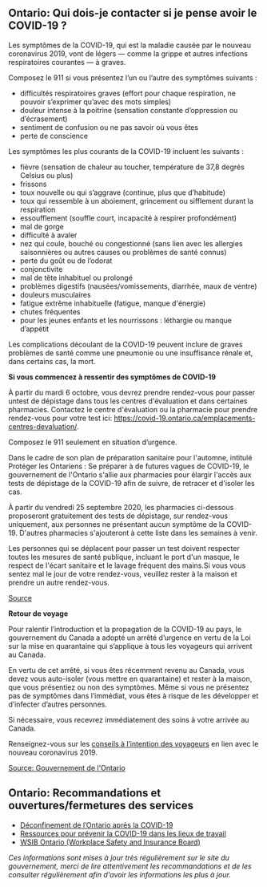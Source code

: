 ## Ontario: Qui dois-je contacter si je pense avoir le COVID-19 ?

Les symptômes de la COVID-19, qui est la maladie causée par le nouveau coronavirus 2019, vont de légers — comme la grippe et autres infections respiratoires courantes — à graves.

Composez le 911 si vous présentez l’un ou l’autre des symptômes suivants :

- difficultés respiratoires graves (effort pour chaque respiration, ne pouvoir s’exprimer qu’avec des mots simples)
- douleur intense à la poitrine (sensation constante d’oppression ou d’écrasement)
- sentiment de confusion ou ne pas savoir où vous êtes
- perte de conscience

Les symptômes les plus courants de la COVID-19 incluent les suivants :

- fièvre (sensation de chaleur au toucher, température de 37,8 degrés Celsius ou plus)
- frissons
- toux nouvelle ou qui s’aggrave (continue, plus que d’habitude)
- toux qui ressemble à un aboiement, grincement ou sifflement durant la respiration
- essoufflement (souffle court, incapacité à respirer profondément)
- mal de gorge
- difficulté à avaler
- nez qui coule, bouché ou congestionné (sans lien avec les allergies saisonnières ou autres causes ou problèmes de santé connus)
- perte du goût ou de l’odorat
- conjonctivite
- mal de tête inhabituel ou prolongé
- problèmes digestifs (nausées/vomissements, diarrhée, maux de ventre)
- douleurs musculaires
- fatigue extrême inhabituelle (fatigue, manque d'énergie)
- chutes fréquentes
- pour les jeunes enfants et les nourrissons : léthargie ou manque d’appétit

Les complications découlant de la COVID-19 peuvent inclure de graves problèmes de santé comme une pneumonie ou une insuffisance rénale et, dans certains cas, la mort.

**Si vous commencez à ressentir des symptômes de COVID-19**

À partir du mardi 6 octobre, vous devrez prendre rendez-vous pour passer untest de dépistage dans tous les centres d'évaluation et dans certaines pharmacies. Contactez le centre d'évaluation ou la pharmacie pour prendre rendez-vous pour votre test ici: https://covid-19.ontario.ca/emplacements-centres-devaluation/.

Composez le 911 seulement en situation d’urgence.

Dans le cadre de son plan de préparation sanitaire pour l'automne, intitulé Protéger les Ontariens : Se préparer à de futures vagues de COVID-19, le gouvernement de l'Ontario s'allie aux pharmacies pour élargir l'accès aux tests de dépistage de la COVID-19 afin de suivre, de retracer et d'isoler les cas.

À partir du vendredi 25 septembre 2020, les pharmacies ci-dessous proposeront gratuitement des tests de dépistage, sur rendez-vous uniquement, aux personnes ne présentant aucun symptôme de la COVID-19. D'autres pharmacies s'ajouteront à cette liste dans les semaines à venir.

Les personnes qui se déplacent pour passer un test doivent respecter toutes les mesures de santé publique, incluant le port d'un masque, le respect de l'écart sanitaire et le lavage fréquent des mains.Si vous vous sentez mal le jour de votre rendez-vous, veuillez rester à la maison et prendre un autre rendez-vous.

[Source](https://news.ontario.ca/fr/backgrounder/58494/lontario-elargit-lacces-aux-tests-de-depistage-de-la-covid-19-aux-pharmacies)

**Retour de voyage**

Pour ralentir l’introduction et la propagation de la COVID-19 au pays, le gouvernement du Canada a adopté un arrêté d’urgence en vertu de la Loi sur la mise en quarantaine qui s’applique à tous les voyageurs qui arrivent au Canada.

En vertu de cet arrêté, si vous êtes récemment revenu au Canada, vous devez vous auto-isoler (vous mettre en quarantaine) et rester à la maison, que vous présentiez ou non des symptômes. Même si vous ne présentez pas de symptômes dans l’immédiat, vous êtes à risque de les développer et d’infecter d’autres personnes.

Si nécessaire, vous recevrez immédiatement des soins à votre arrivée au Canada.

Renseignez-vous sur les [conseils à l’intention des voyageurs](https://voyage.gc.ca/voyager/sante-securite/conseils-sante-voyageurs) en lien avec le nouveau coronavirus 2019.

[Source: Gouvernement de l'Ontario](https://www.ontario.ca/fr/page/freinez-la-propagation-de-la-covid-19)

## Ontario: Recommandations et ouvertures/fermetures des services

- [Déconfinement de l’Ontario après la COVID-19](https://www.ontario.ca/fr/page/deconfinement-de-lontario-apres-la-covid-19)
- [Ressources pour prévenir la COVID-19 dans les lieux de travail](https://www.ontario.ca/fr/page/ressources-pour-prevenir-la-covid-19-dans-les-lieux-de-travail)
- [WSIB Ontario (Workplace Safety and Insurance Board)](https://www.wsib.ca/en/novel-coronavirus-covid-19-update)

_Ces informations sont mises à jour très régulièrement sur le site du gouvernement, merci de lire attentivement les recommandations et de les consulter régulièrement afin d'avoir les informations les plus à jour._
